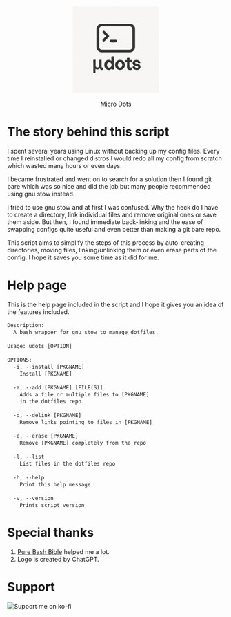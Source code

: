 <div align="center">
    <img width="200" src="images/logo.png" alt="Micro Dots Logo">
</div>
<p align="center">Micro Dots</p>

# The story behind this script
I spent several years using Linux without backing up my config files. Every time I reinstalled or changed distros I would redo all my config from scratch which wasted many hours or even days.

I became frustrated and went on to search for a solution then I found git bare which was so nice and did the job but many people recommended using gnu stow instead.

I tried to use gnu stow and at first I was confused. Why the heck do I have to create a directory, link individual files and remove original ones or save them aside. But then, I found immediate back-linking and the ease of swapping configs quite useful and even better than making a git bare repo.

This script aims to simplify the steps of this process by auto-creating directories, moving files, linking/unlinking them or even erase parts of the config. I hope it saves you some time as it did for me.

# Help page
This is the help page included in the script and I hope it gives you an idea of the features included.
```
Description:
  A bash wrapper for gnu stow to manage dotfiles.

Usage: udots [OPTION]

OPTIONS:
  -i, --install [PKGNAME]
    Install [PKGNAME]

  -a, --add [PKGNAME] [FILE(S)]
    Adds a file or multiple files to [PKGNAME] 
    in the dotfiles repo
  
  -d, --delink [PKGNAME]
    Remove links pointing to files in [PKGNAME]
  
  -e, --erase [PKGNAME]
    Remove [PKGNAME] completely from the repo
  
  -l, --list
    List files in the dotfiles repo

  -h, --help
    Print this help message

  -v, --version
    Prints script version
```

# Special thanks
1. [Pure Bash Bible](https://github.com/dylanaraps/pure-bash-bible) helped me a lot.
2. Logo is created by ChatGPT.

# Support
![Support me on ko-fi](https://ko-fi.com/skynetcat)
